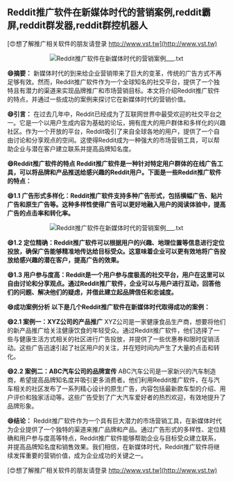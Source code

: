 ## **Reddit推广软件在新媒体时代的营销案例,reddit霸屏,reddit群发器,reddit群控机器人**

[😍想了解推广相关软件的朋友请登录 http://www.vst.tw](http://www.vst.tw)

 <center><img src="https://vst.tw/MP4/tuiguang/png/1.png" alt="Reddit推广软件在新媒体时代的营销案例___.txt"></center>

**😄摘要：**
新媒体时代的到来给企业营销带来了巨大的变革，传统的广告方式不再足够有效。然而，Reddit推广软件作为一个全球知名的社交平台，提供了一个独特且有潜力的渠道来实现品牌推广和市场营销目标。本文将介绍Reddit推广软件的特点，并通过一些成功的案例来探讨它在新媒体时代的营销价值。

**😄引言：**
在过去几年中，Reddit已经成为了互联网世界中最受欢迎的社交平台之一。它是一个以用户生成内容为基础的论坛，拥有庞大的用户群体和多样化的兴趣社区。作为一个开放的平台，Reddit吸引了来自全球各地的用户，提供了一个自由讨论和分享观点的空间。这使得Reddit成为一种强大的市场营销工具，可以帮助企业与潜在客户建立联系并提高品牌知名度。

**😄Reddit推广软件的特点 Reddit推广软件是一种针对特定用户群体的在线广告工具，可以将品牌和产品推送给感兴趣的Reddit用户。下面是一些Reddit推广软件的特点：**

**😄1.1 广告形式多样化：Reddit推广软件支持多种广告形式，包括横幅广告、贴片广告和原生广告等。这种多样性使得广告可以更好地融入用户的阅读体验中，提高广告的点击率和转化率。**

 <center><img src="https://vst.tw/MP4/tuiguang/png/1.png" alt="Reddit推广软件在新媒体时代的营销案例___.txt"></center>

**😄1.2 定位精确：Reddit推广软件可以根据用户的兴趣、地理位置等信息进行定位投放，确保广告能够精准地传达给目标受众。这意味着企业可以更有效地将广告投放给感兴趣的潜在客户，提高广告的效果。**

**😄1.3 用户参与度高：Reddit是一个用户参与度极高的社交平台，用户在这里可以自由讨论和分享观点。通过Reddit推广软件，企业可以与用户进行互动，回答他们的问题、解决他们的疑虑，并借此建立起品牌信任和忠诚度。**

**😄成功案例分析 以下是几个Reddit推广软件在新媒体时代取得成功的案例：**

**😄2.1 案例一：XYZ公司的产品推广**
XYZ公司是一家健康食品生产商，想要将他们的新产品推广给关注健康饮食的年轻受众。通过Reddit推广软件，他们选择了一些与健康生活方式相关的社区进行广告投放，并提供了一些优惠券和限时促销活动。这些广告迅速引起了社区用户的关注，并在短时间内产生了大量的点击和转化。

**😄2.2 案例二：ABC汽车公司的品牌宣传**
ABC汽车公司是一家新兴的汽车制造商，希望提高品牌知名度并吸引更多消费者。他们利用Reddit推广软件，在与汽车相关的社区发布了一系列精心设计的原生广告，内容包括最新款车型的介绍、用户评价和独家活动等。这些广告受到了广大汽车爱好者的热烈欢迎，有效地提升了品牌形象。

**😄结论：**
Reddit推广软件作为一个具有巨大潜力的市场营销工具，在新媒体时代为企业提供了一个独特的渠道来推广品牌和产品。通过广告形式的多样性、定位精确和用户参与度高等特点，Reddit推广软件能够帮助企业与目标受众建立联系，并提高品牌知名度和销售效果。我们相信，在新媒体时代，Reddit推广软件将继续发挥重要的营销价值，成为企业成功的关键之一。

[😍想了解推广相关软件的朋友请登录 http://www.vst.tw](http://www.vst.tw)



